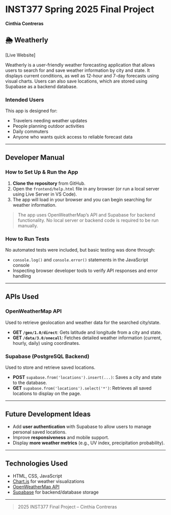 # INST377 Spring 2025 Final Project  
**Cinthia Contreras**

## 🌦️ Weatherly  
[Live Website]

Weatherly is a user-friendly weather forecasting application that allows users to search for and save weather information by city and state. It displays current conditions, as well as 12-hour and 7-day forecasts using visual charts. Users can also save locations, which are stored using Supabase as a backend database.

### Intended Users
This app is designed for:
- Travelers needing weather updates
- People planning outdoor activities
- Daily commuters
- Anyone who wants quick access to reliable forecast data

---

## Developer Manual

### How to Set Up & Run the App
1. **Clone the repository** from GitHub.
2. Open the `frontend/help.html` file in any browser (or run a local server using Live Server in VS Code).
3. The app will load in your browser and you can begin searching for weather information.

>  The app uses OpenWeatherMap’s API and Supabase for backend functionality. No local server or backend code is required to be run manually.

### How to Run Tests
No automated tests were included, but basic testing was done through:
- `console.log()` and `console.error()` statements in the JavaScript console
- Inspecting browser developer tools to verify API responses and error handling

---

## APIs Used

### **OpenWeatherMap API**
Used to retrieve geolocation and weather data for the searched city/state.

- **GET `/geo/1.0/direct`**: Gets latitude and longitude from a city and state.
- **GET `/data/3.0/onecall`**: Fetches detailed weather information (current, hourly, daily) using coordinates.

### **Supabase (PostgreSQL Backend)**
Used to store and retrieve saved locations.

- **POST** `supabase.from('locations').insert(...)`: Saves a city and state to the database.
- **GET** `supabase.from('locations').select('*')`: Retrieves all saved locations to display on the page.

---

## Future Development Ideas
- Add **user authentication** with Supabase to allow users to manage personal saved locations.
- Improve **responsiveness** and mobile support.
- Display **more weather metrics** (e.g., UV index, precipitation probability).

---

## Technologies Used
- HTML, CSS, JavaScript
- [Chart.js](https://www.chartjs.org/) for weather visualizations
- [OpenWeatherMap API](https://openweathermap.org/api)
- [Supabase](https://supabase.com/) for backend/database storage

---

> 2025 INST377 Final Project – Cinthia Contreras
